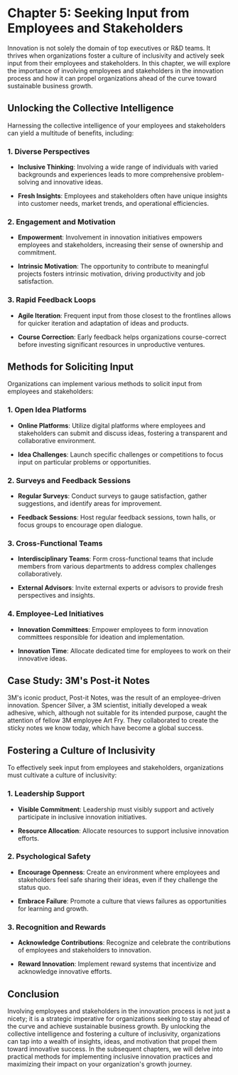 Chapter 5: Seeking Input from Employees and Stakeholders
========================================================

Innovation is not solely the domain of top executives or R\&D teams. It thrives when organizations foster a culture of inclusivity and actively seek input from their employees and stakeholders. In this chapter, we will explore the importance of involving employees and stakeholders in the innovation process and how it can propel organizations ahead of the curve toward sustainable business growth.

**Unlocking the Collective Intelligence**
-----------------------------------------

Harnessing the collective intelligence of your employees and stakeholders can yield a multitude of benefits, including:

### **1. Diverse Perspectives**

* **Inclusive Thinking**: Involving a wide range of individuals with varied backgrounds and experiences leads to more comprehensive problem-solving and innovative ideas.

* **Fresh Insights**: Employees and stakeholders often have unique insights into customer needs, market trends, and operational efficiencies.

### **2. Engagement and Motivation**

* **Empowerment**: Involvement in innovation initiatives empowers employees and stakeholders, increasing their sense of ownership and commitment.

* **Intrinsic Motivation**: The opportunity to contribute to meaningful projects fosters intrinsic motivation, driving productivity and job satisfaction.

### **3. Rapid Feedback Loops**

* **Agile Iteration**: Frequent input from those closest to the frontlines allows for quicker iteration and adaptation of ideas and products.

* **Course Correction**: Early feedback helps organizations course-correct before investing significant resources in unproductive ventures.

**Methods for Soliciting Input**
--------------------------------

Organizations can implement various methods to solicit input from employees and stakeholders:

### **1. Open Idea Platforms**

* **Online Platforms**: Utilize digital platforms where employees and stakeholders can submit and discuss ideas, fostering a transparent and collaborative environment.

* **Idea Challenges**: Launch specific challenges or competitions to focus input on particular problems or opportunities.

### **2. Surveys and Feedback Sessions**

* **Regular Surveys**: Conduct surveys to gauge satisfaction, gather suggestions, and identify areas for improvement.

* **Feedback Sessions**: Host regular feedback sessions, town halls, or focus groups to encourage open dialogue.

### **3. Cross-Functional Teams**

* **Interdisciplinary Teams**: Form cross-functional teams that include members from various departments to address complex challenges collaboratively.

* **External Advisors**: Invite external experts or advisors to provide fresh perspectives and insights.

### **4. Employee-Led Initiatives**

* **Innovation Committees**: Empower employees to form innovation committees responsible for ideation and implementation.

* **Innovation Time**: Allocate dedicated time for employees to work on their innovative ideas.

**Case Study: 3M's Post-it Notes**
----------------------------------

3M's iconic product, Post-it Notes, was the result of an employee-driven innovation. Spencer Silver, a 3M scientist, initially developed a weak adhesive, which, although not suitable for its intended purpose, caught the attention of fellow 3M employee Art Fry. They collaborated to create the sticky notes we know today, which have become a global success.

**Fostering a Culture of Inclusivity**
--------------------------------------

To effectively seek input from employees and stakeholders, organizations must cultivate a culture of inclusivity:

### **1. Leadership Support**

* **Visible Commitment**: Leadership must visibly support and actively participate in inclusive innovation initiatives.

* **Resource Allocation**: Allocate resources to support inclusive innovation efforts.

### **2. Psychological Safety**

* **Encourage Openness**: Create an environment where employees and stakeholders feel safe sharing their ideas, even if they challenge the status quo.

* **Embrace Failure**: Promote a culture that views failures as opportunities for learning and growth.

### **3. Recognition and Rewards**

* **Acknowledge Contributions**: Recognize and celebrate the contributions of employees and stakeholders to innovation.

* **Reward Innovation**: Implement reward systems that incentivize and acknowledge innovative efforts.

**Conclusion**
--------------

Involving employees and stakeholders in the innovation process is not just a nicety; it is a strategic imperative for organizations seeking to stay ahead of the curve and achieve sustainable business growth. By unlocking the collective intelligence and fostering a culture of inclusivity, organizations can tap into a wealth of insights, ideas, and motivation that propel them toward innovative success. In the subsequent chapters, we will delve into practical methods for implementing inclusive innovation practices and maximizing their impact on your organization's growth journey.
